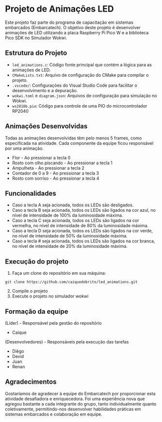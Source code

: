 # Projeto de Animações LED

Este projeto faz parte do programa de capacitação em sistemas embarcados (Embarcatech). O objetivo deste projeto é desenvolver animações de LED utilizando a placa Raspberry Pi Pico W e a biblioteca Pico SDK no Simulador Wokwi.

## Estrutura do Projeto

- `led_animations.c`: Código fonte principal que contém a lógica para as animações de LED.
- `CMakeLists.txt`: Arquivo de configuração do CMake para compilar o projeto.
- `.vscode/`: Configurações do Visual Studio Code para facilitar o desenvolvimento e a depuração.
- `wokwi.toml` e `diagram.json`: Arquivos de configuração para simulação no Wokwi.
- `ws2818b.pio`: Código para controle de uma PIO do microcontrolador RP2040

## Animações Desenvolvidas

Todas as animações desenvolvidas têm pelo menos 5 frames, como especificada na atividade. Cada componente da equipe ficou responsável por uma animação.

- Flor - Ao pressionar a tecla 0
- Rosto com olho piscando - Ao pressionar a tecla 1
- Ampulheta - Ao pressionar a tecla 2
- Contador de 0 a 9 - Ao pressionar a tecla 3
- Rosto com sorriso - Ao pressionar a tecla 4

## Funcionalidades

- Caso a tecla A seja acionada, todos os LEDs são desligados. 
- Caso a tecla B seja acionada, todos os LEDs são ligados na cor azul, no nível de intensidade de 100% da luminosidade máxima. 
- Caso a tecla C seja acionada, todos os LEDs são ligados na cor vermelha, no nível de intensidade de 80% da luminosidade máxima. 
- Caso a tecla D seja acionada, todos os LEDs são ligados na cor verde, no nível de intensidade de 50% da luminosidade máxima. 
- Caso a tecla # seja acionada, todos os LEDs são ligados na cor branca, no nível de intensidade de 20% da luminosidade máxima. 

## Execução do projeto

1. Faça um clone do repositório em sua máquina:
```
git clone https://github.com/caiquedebrito/led_animations.git
```

2. Compile o projeto
3. Execute o projeto no simulador wokwi

## Formação da equipe

(Líder) - Responsável pela gestão do repositório
- Caique 

(Desenvolvedores) - Responsáveis pela execução das tarefas

- Diêgo
- Devid
- Juan
- Renan

## Agradecimentos

Gostaríamos de agradecer à equipe do Embarcatech por proporcionar esta atividade desafiadora e enriquecedora. Foi uma experiência nova que agregou bastante a cada integrante do grupo, tanto individualmente quanto coletivamente, permitindo-nos desenvolver habilidades práticas em sistemas embarcados e colaboração em equipe.